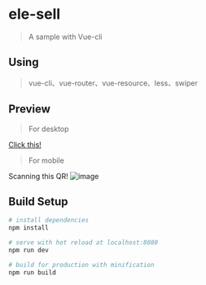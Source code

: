 # ele-sell

> A sample with Vue-cli

## Using

> vue-cli、vue-router、vue-resource、less、swiper
 
## Preview

> For desktop

[Click this!](https://youngzhy.github.io/ele-sell/)
 
> For mobile

Scanning this QR!
![image](qr.api.cli.im/qr?data=https://youngzhy.github.io/ele-sell/&level=H&transparent=false&bgcolor=#ffffff&forecolor=#000000&blockpixel=12&marginblock=1&logourl=&size=280&kid=cliim&key=dfa55f09715b2f460702a35f4f6418d0)

## Build Setup

``` bash
# install dependencies
npm install

# serve with hot reload at localhost:8080
npm run dev

# build for production with minification
npm run build
```

